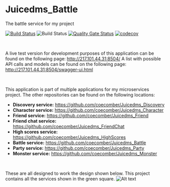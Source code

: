 # Juicedms_Battle
 The battle service for my project



[![Build Status](https://travis-ci.com/coecomber/Juicedms_Battle.svg)](https://travis-ci.com/coecomber/Juicedms_Battle) ![Build Status](https://img.shields.io/docker/cloud/build/coecomber/juicedms_battle) [![Quality Gate Status](https://sonarcloud.io/api/project_badges/measure?project=coecomber_Juicedms_Battle&metric=alert_status)](https://sonarcloud.io/dashboard?id=coecomber_Juicedms_Battle) [![codecov](https://codecov.io/gh/coecomber/Juicedms_Battle/branch/master/graph/badge.svg)](https://codecov.io/gh/coecomber/Juicedms_Battle)

&nbsp;

A live test version for development purposes of this application can be found on the following page: http://217.101.44.31:8504/
A list with possible API calls and models can be found on the following page: http://217.101.44.31:8504/swagger-ui.html

&nbsp;

This application is part of multiple applications for my microservices project. The other repositories can be found on the following locations:
* **Discovery service:** https://github.com/coecomber/Juicedms_Discovery
* **Character service:** https://github.com/coecomber/Juicedms_Character
* **Friend service:** https://github.com/coecomber/Juicedms_Friend
* **Friend chat service:** https://github.com/coecomber/Juicedms_FriendChat
* **High scores service:** https://github.com/coecomber/Juicedms_HighScores
* **Battle service:** https://github.com/coecomber/Juicedms_Battle
* **Party service:** https://github.com/coecomber/Juicedms_Party
* **Monster service:** https://github.com/coecomber/Juicedms_Monster

&nbsp;

These are all designed to work the design shown below. This project contains all the services shown in the green square.
![Alt text](https://i.gyazo.com/b9ef1a53df8da2fc537f45af91791046.png "Microservices Design")
